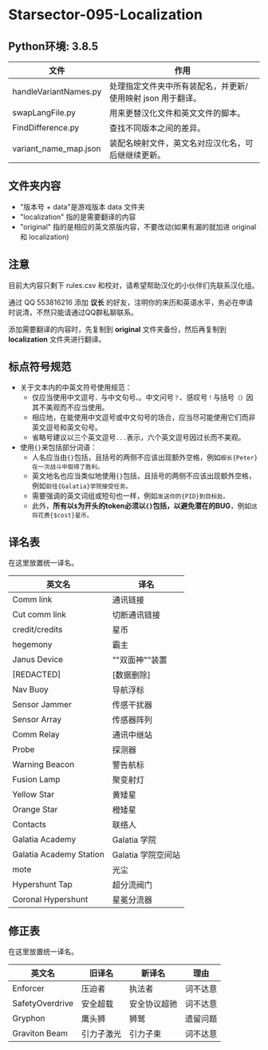 ﻿# Starsector-095-Localization

## Python环境: 3.8.5
| 文件                                  | 作用                                                        |
| ------------------------------------- | ----------------------------------------------------------- |
| handleVariantNames.py                 | 处理指定文件夹中所有装配名，并更新/使用映射 json 用于翻译。 |
| swapLangFile.py                       | 用来更替汉化文件和英文文件的脚本。                          |
| FindDifference.py                     | 查找不同版本之间的差异。                                    |
| variant_name_map.json                 | 装配名映射文件，英文名对应汉化名，可后继继续更新。          |

## 文件夹内容

* "版本号 + data"是游戏版本 data 文件夹
* "localization" 指的是需要翻译的内容
* "original" 指的是相应的英文原版内容，不要改动(如果有漏的就加进 original 和 localization)

## 注意
目前大内容只剩下 rules.csv 和校对，请希望帮助汉化的小伙伴们先联系汉化组。

通过 QQ 553816216 添加 **议长** 的好友，注明你的来历和英语水平，务必在申请时说清，不然只能请通过QQ群私聊联系。

添加需要翻译的内容时，先复制到 **original** 文件夹备份，然后再复制到 **localization** 文件夹进行翻译。

## 标点符号规范

* 关于文本内的中英文符号使用规范：
  * 仅应当使用中文逗号`，`与中文句号`。`。中文问号`？`、感叹号`！`与括号`（）`因其不美观而不应当使用。
  * 相应地，在能使用中文逗号或中文句号的场合，应当尽可能使用它们而非英文逗号和英文句号。
  * 省略号建议以三个英文逗号`...`表示，六个英文逗号因过长而不美观。
* 使用`{}`来包括部分词语：
  * 人名应当由`{}`包括，且括号的两侧不应该出现额外空格，例如`舰长{Peter}在一次战斗中取得了胜利。`
  * 英文地名也应当类似地使用`{}`包括，且括号的两侧不应该出现额外空格，例如`前往{Galatia}学院接受任务。`
  * 需要强调的英文词组或短句也一样，例如`发送你的{PID}到目标处。`
  * 此外，**所有以`$`为开头的token必须以`{}`包括，以避免潜在的BUG**，例如`这将花费{$cost}星币。`

## 译名表
在这里放置统一译名。

| 英文名                  | 译名               |
| ----------------------- | ------------------ |
| Comm link               | 通讯链接           |
| Cut comm link           | 切断通讯链接       |
| credit/credits          | 星币               |
| hegemony                | 霸主               |
| Janus Device            | ""双面神""装置     |
| [REDACTED]              | [数据删除]         |
| Nav Buoy                | 导航浮标           |
| Sensor Jammer           | 传感干扰器         |
| Sensor Array            | 传感器阵列         |
| Comm Relay              | 通讯中继站         |
| Probe                   | 探测器             |
| Warning Beacon          | 警告航标           |
| Fusion Lamp             | 聚变射灯           |
| Yellow Star             | 黄矮星             |
| Orange Star             | 橙矮星             |
| Contacts                | 联络人             |
| Galatia Academy         | Galatia 学院       |
| Galatia Academy Station | Galatia 学院空间站 |
| mote                    | 光尘               |
| Hypershunt Tap          | 超分流阀门         |
| Coronal Hypershunt      | 星冕分流器         |


## 修正表
在这里放置统一译名。

| 英文名          | 旧译名     | 新译名       | 理由     |
| --------------- | ---------- | ------------ | -------- |
| Enforcer        | 压迫者     | 执法者       | 词不达意 |
| SafetyOverdrive | 安全超载   | 安全协议超驰 | 词不达意 |
| Gryphon         | 鹰头狮     | 狮鹫         | 遗留问题 |
| Graviton Beam   | 引力子激光 | 引力子束     | 词不达意 |
